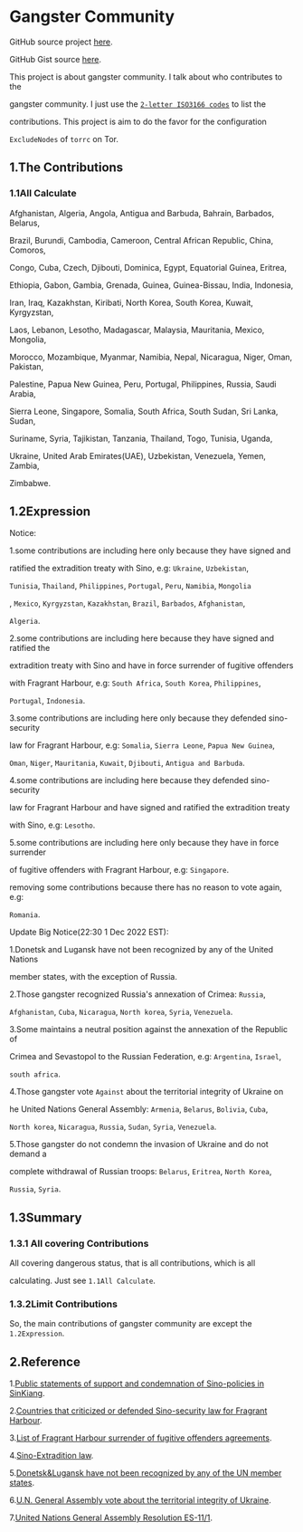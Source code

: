 # Gangster Community

GitHub source project [here](https://github.com/SofijaErkin/gangster-community).

GitHub Gist source [here](https://gist.github.com/SofijaErkin/802aa2b9a8f11dfdea8cb719e81405f0#gangster-community).

This project is about gangster community. I talk about who contributes to the

gangster community. I just use the [`2-letter ISO3166 codes`](https://en.wikipedia.org/wiki/ISO_3166-1_alpha-2) to list the

contributions. This project is aim to do the favor for the configuration

`ExcludeNodes` of `torrc` on Tor.

## 1.The Contributions

### 1.1All Calculate

Afghanistan, Algeria, Angola, Antigua and Barbuda, Bahrain, Barbados, Belarus,

Brazil, Burundi, Cambodia, Cameroon, Central African Republic, China, Comoros,

Congo, Cuba, Czech, Djibouti, Dominica, Egypt, Equatorial Guinea, Eritrea,

Ethiopia, Gabon, Gambia, Grenada, Guinea, Guinea-Bissau, India, Indonesia,

Iran, Iraq, Kazakhstan, Kiribati, North Korea, South Korea, Kuwait, Kyrgyzstan,

Laos, Lebanon, Lesotho, Madagascar, Malaysia, Mauritania, Mexico, Mongolia,

Morocco, Mozambique, Myanmar, Namibia, Nepal, Nicaragua, Niger, Oman, Pakistan,

Palestine, Papua New Guinea, Peru, Portugal, Philippines, Russia, Saudi Arabia,

Sierra Leone, Singapore, Somalia, South Africa, South Sudan, Sri Lanka, Sudan,

Suriname, Syria, Tajikistan, Tanzania, Thailand, Togo, Tunisia, Uganda,

Ukraine, United Arab Emirates(UAE), Uzbekistan, Venezuela, Yemen, Zambia,

Zimbabwe.

## 1.2Expression

Notice:

1.some contributions are including here only because they have signed and

ratified the extradition treaty with Sino, e.g: `Ukraine`, `Uzbekistan`,

`Tunisia`, `Thailand`, `Philippines`, `Portugal`, `Peru`, `Namibia`, `Mongolia`

, `Mexico`, `Kyrgyzstan`, `Kazakhstan`, `Brazil`, `Barbados`, `Afghanistan`,

`Algeria`.

2.some contributions are including here because they have signed and ratified the

extradition treaty with Sino and have in force surrender of fugitive offenders

with Fragrant Harbour, e.g: `South Africa`, `South Korea`, `Philippines`,

`Portugal`, `Indonesia`.

3.some contributions are including here only because they defended sino-security

law for Fragrant Harbour, e.g: `Somalia`, `Sierra Leone`, `Papua New Guinea`,

`Oman`, `Niger`, `Mauritania`, `Kuwait`, `Djibouti`, `Antigua and Barbuda`.

4.some contributions are including here because they defended sino-security

law for Fragrant Harbour and have signed and ratified the extradition treaty

with Sino, e.g: `Lesotho`.

5.some contributions are including here only because they have in force surrender

of fugitive offenders with Fragrant Harbour, e.g: `Singapore`.

removing some contributions because there has no reason to vote again, e.g:

`Romania`.

Update Big Notice(22:30 1 Dec 2022 EST):

1.Donetsk and Lugansk have not been recognized by any of the United Nations

member states, with the exception of Russia.

2.Those gangster recognized Russia's annexation of Crimea: `Russia`,

`Afghanistan`, `Cuba`, `Nicaragua`, `North korea`, `Syria`, `Venezuela`.

3.Some maintains a neutral position against the annexation of the Republic of

Crimea and Sevastopol to the Russian Federation, e.g: `Argentina`, `Israel`,

`south africa`.

4.Those gangster vote `Against` about the territorial integrity of Ukraine on

he United Nations General Assembly: `Armenia`, `Belarus`, `Bolivia`, `Cuba`,

`North korea`, `Nicaragua`, `Russia`, `Sudan`, `Syria`, `Venezuela`.

5.Those gangster do not condemn the invasion of Ukraine and do not demand a

complete withdrawal of Russian troops: `Belarus`, `Eritrea`, `North Korea`,

`Russia`, `Syria`.

## 1.3Summary

### 1.3.1 All covering Contributions

All covering dangerous status, that is all contributions, which is all

calculating. Just see `1.1All Calculate`.

### 1.3.2Limit Contributions

So, the main contributions of gangster community are except the `1.2Expression`.

## 2.Reference

1.[Public statements of support and condemnation of Sino-policies in SinKiang](https://es.wikipedia.org/wiki/Campos_de_internamiento_de_Sinkiang).

2.[Countries that criticized or defended Sino-security law for Fragrant Harbour](https://www.axios.com/2020/07/02/countries-supporting-china-hong-kong-law).

3.[List of Fragrant Harbour surrender of fugitive offenders agreements](https://en.wikipedia.org/wiki/List_of_Hong_Kong_surrender_of_fugitive_offenders_agreements).

4.[Sino-Extradition law](https://en.wikipedia.org/wiki/Extradition_law_in_China).

5.[Donetsk&Lugansk have not been recognized by any of the UN member states](https://ja.wikipedia.org/wiki/%E3%82%A6%E3%82%AF%E3%83%A9%E3%82%A4%E3%83%8A%E7%B4%9B%E4%BA%89_(2014%E5%B9%B4-)).

6.[U.N. General Assembly vote about the territorial integrity of Ukraine](https://digitallibrary.un.org/record/767565).

7.[United Nations General Assembly Resolution ES-11/1](https://en.wikipedia.org/wiki/United_Nations_General_Assembly_Resolution_ES-11/1).
